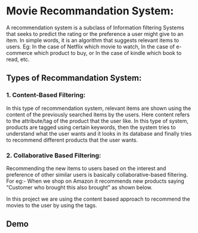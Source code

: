 
# Movie Recommandation System:
A recommendation system is a subclass of Information filtering Systems that seeks to predict the rating or the preference a user might give to an item. In simple words, it is an algorithm that suggests relevant items to users. Eg: In the case of Netflix which movie to watch, In the case of e-commerce which product to buy, or In the case of kindle which book to read, etc.

## Types of Recommandation System:
### 1. Content-Based Filtering:
In this type of recommendation system, relevant items are shown using the content of the previously searched items by the users. Here content refers to the attribute/tag of the product that the user like. In this type of system, products are tagged using certain keywords, then the system tries to understand what the user wants and it looks in its database and finally tries to recommend different products that the user wants.

### 2. Collaborative Based Filtering:
Recommending the new items to users based on the interest and preference of other similar users is basically collaborative-based filtering. For eg:- When we shop on Amazon it recommends new products saying “Customer who brought this also brought” as shown below.

In this project we are using the content based approach to recommend the movies to the user by using the tags.


## Demo


